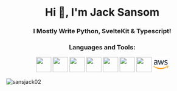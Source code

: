 <h1 align="center">Hi 👋, I'm Jack Sansom </h1>
<h3 align="center">I Mostly Write Python, SvelteKit & Typescript!</h3>

<p align="center">   </p>

<p align="center">
</p>

<h3 align="center">Languages and Tools:</h3>
<p align="center"> 
  
  <img src="https://cdn.jsdelivr.net/gh/devicons/devicon@latest/icons/supabase/supabase-original.svg" width="40" height="40"/>
          
  <img src="https://cdn.jsdelivr.net/gh/devicons/devicon@latest/icons/svelte/svelte-original.svg" width="40" height="40" />      
  <img src="https://cdn.jsdelivr.net/gh/devicons/devicon@latest/icons/postgresql/postgresql-original.svg" width="40" height="40"  />  
  
  <img src="https://cdn.jsdelivr.net/gh/devicons/devicon@latest/icons/cloudflare/cloudflare-original.svg"  width="40" height="40" />
          
  <img src="https://cdn.jsdelivr.net/gh/devicons/devicon@latest/icons/python/python-original.svg"  width="40" height="40"/>
  <img src="https://cdn.jsdelivr.net/gh/devicons/devicon@latest/icons/typescript/typescript-original.svg" width="40" height="40" />
  <img src="https://cdn.jsdelivr.net/gh/devicons/devicon@latest/icons/mongodb/mongodb-original-wordmark.svg" width="40" height="40"/>
 <img src="https://raw.githubusercontent.com/devicons/devicon/master/icons/amazonwebservices/amazonwebservices-original-wordmark.svg" alt="aws" width="40" height="40"/>
 </p>
<img src="https://komarev.com/ghpvc/?username=sansjack02&label=Profile%20views&color=0e75b6&style=flat" alt="sansjack02" />
